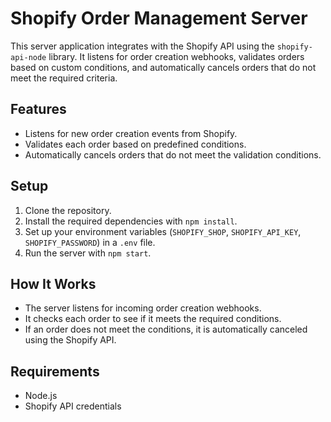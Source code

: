 # Shopify Order Management Server

This server application integrates with the Shopify API using the `shopify-api-node` library. It listens for order creation webhooks, validates orders based on custom conditions, and automatically cancels orders that do not meet the required criteria.

## Features
- Listens for new order creation events from Shopify.
- Validates each order based on predefined conditions.
- Automatically cancels orders that do not meet the validation conditions.

## Setup
1. Clone the repository.
2. Install the required dependencies with `npm install`.
3. Set up your environment variables (`SHOPIFY_SHOP`, `SHOPIFY_API_KEY`, `SHOPIFY_PASSWORD`) in a `.env` file.
4. Run the server with `npm start`.

## How It Works
- The server listens for incoming order creation webhooks.
- It checks each order to see if it meets the required conditions.
- If an order does not meet the conditions, it is automatically canceled using the Shopify API.

## Requirements
- Node.js
- Shopify API credentials
